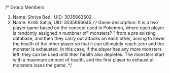 /* Group Members
  1. Name: Shriya Bedi, UID: 3035663502
  2. Name: Kritik Satija, UID: 3035666645
*/
/* Game description: It is a two player game based on the concept used in Pokemon, where each player is randomly assigned n numbner of" monsters? " from a pre existing database, and then they carry out attacks on each other, aiming to lower the health of the other player so that it can ultimately reach zero and the monster is exhausted. In this case, if the player has any more monsters left, they can be used until their health also depletes. The monsters start with a maximum amount of health, and the first player to exhaust all monsters loses the game.
*/

